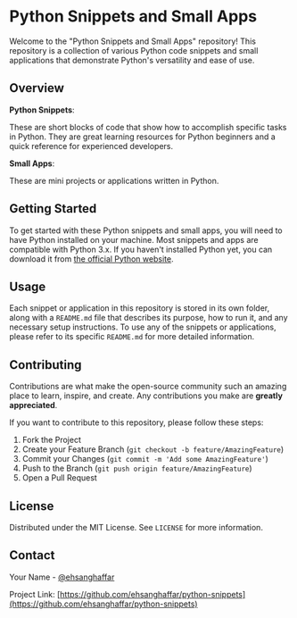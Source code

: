 # Python Snippets and Small Apps

Welcome to the "Python Snippets and Small Apps" repository! This repository is a collection of various Python code snippets and small applications that demonstrate Python's versatility and ease of use.

## Overview

**Python Snippets**:

These are short blocks of code that show how to accomplish specific tasks in Python. They are great learning resources for Python beginners and a quick reference for experienced developers.

**Small Apps**:

These are mini projects or applications written in Python.

## Getting Started

To get started with these Python snippets and small apps, you will need to have Python installed on your machine. Most snippets and apps are compatible with Python 3.x. If you haven't installed Python yet, you can download it from [the official Python website](https://www.python.org/downloads/).

## Usage

Each snippet or application in this repository is stored in its own folder, along with a `README.md` file that describes its purpose, how to run it, and any necessary setup instructions. To use any of the snippets or applications, please refer to its specific `README.md` for more detailed information.

## Contributing

Contributions are what make the open-source community such an amazing place to learn, inspire, and create. Any contributions you make are **greatly appreciated**.

If you want to contribute to this repository, please follow these steps:

1. Fork the Project
2. Create your Feature Branch (`git checkout -b feature/AmazingFeature`)
3. Commit your Changes (`git commit -m 'Add some AmazingFeature'`)
4. Push to the Branch (`git push origin feature/AmazingFeature`)
5. Open a Pull Request

## License

Distributed under the MIT License. See `LICENSE` for more information.

## Contact

Your Name - [@ehsanghaffar](https://twitter.com/ehsanghaffar)

Project Link: [https://github.com/ehsanghaffar/python-snippets](https://github.com/ehsanghaffar/python-snippets)
